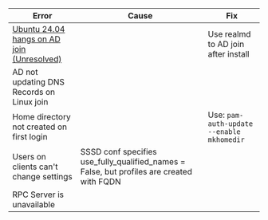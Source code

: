 |Error|Cause|Fix|
|---|---|---|
|[Ubuntu 24.04 hangs on AD join (Unresolved)](https://bugs.launchpad.net/subiquity/+bug/2069437)||Use realmd to AD join after install|
|AD not updating DNS Records on Linux join||
|Home directory not created on first login||Use: ```pam-auth-update --enable mkhomedir```|
|Users on clients can't change settings|SSSD conf specifies use_fully_qualified_names = False, but profiles are created with FQDN|
|RPC Server is unavailable||

